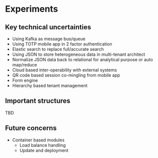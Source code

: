 # Experiments

## Key technical uncertainties

* Using Kafka as message bus/queue
* Using TOTP mobile app in 2 factor authentication
* Elastic search to replace full/accurate search
* Using JSON to store heterogeneous data in multi-tenant architect
* Normalize JSON data back to relational for analytical purpose or auto map/reduce
* Cloud based inter-operability with external systems
* QR code based session co-mingling from mobile app
* Form engine
* Hierarchy based tenant management

## Important structures

TBD

## Future concerns

* Container based modules
  * Load balance handling
  * Update and deployment
